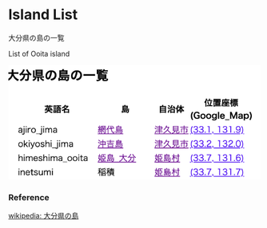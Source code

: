 Island List
===============

大分県の島の一覧

List of Ooita island

![island list](https://github.com/ohwada/World_Countries/blob/main/geoPandas/polygon_explode/ooita/island_list/screenshots/ooita_island_list.png)

### Reference

[wikipedia: 大分県の島](https://ja.wikipedia.org/wiki/Category:%E5%A4%A7%E5%88%86%E7%9C%8C%E3%81%AE%E5%B3%B6)

